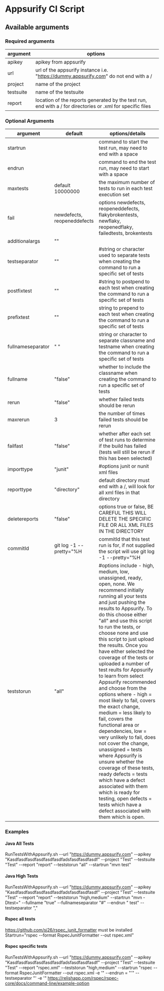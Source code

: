 # Appsurify CI Script

## Available arguments
 
### Required arguments 

| argument | options |
| --- | --- |
| apikey | apikey from appsurify |
| url | url of the appsurify instance i.e. "https://dummy.appsurify.com" do not end with a / |
| project | name of the project |
| testsuite | name of the testsuite |
| report | location of the reports generated by the test run, end with a / for directories or .xml for specific files |
  
### Optional Arguments 

| argument | default | options/details |
| --- | --- | --- |
| startrun |  | command to start the test run, may need to end with a space |
| endrun |  | command to end the test run, may need to start with a space |
| maxtests | default 10000000 | the maximum number of tests to run in each test execution set | 
| fail | newdefects, reopeneddefects | options newdefects, reopeneddefects, flakybrokentests, newflaky, reopenedflaky, failedtests, brokentests |
| additionalargs | "" |   |    
| testseparator | "" | #string or character used to separate tests when creating the command to run a specific set of tests |  
| postfixtest | "" | #string to postpend to each test  when creating the command to run a specific set of tests |
| prefixtest | "" | string to prepend to each test  when creating the command to run a specific set of tests |
| fullnameseparator | " " | string or character to separate classname and testname when creating the command to run a specific set of tests |
| fullname | "false" | whether to include the classname when creating the command to run a specific set of tests |
| rerun | "false" | whether failed tests should be rerun |
| maxrerun | 3 | the number of times failed tests should be rerun |
| failfast | "false" | whether after each set of test runs to determine if the build has failed (tests will still be rerun if this has been selected) |
| importtype | "junit" | #options junit or nunit xml files |
| reporttype | "directory" | default directory must end with a /, will look for all xml files in that directory |
| deletereports | "false" | options true or false, BE CAREFUL THIS WILL DELETE THE SPECIFIC FILE OR ALL XML FILES IN THE DIRECTORY |
| commitId | git log -1 --pretty="%H | commitId that this test run is for, if not supplied the script will use git log -1 --pretty="%H |
| teststorun | "all" | #options include - high, medium, low, unassigned, ready, open, none.   We recommend initially running all your tests and just pushing the results to Appsurify. To do this choose either "all" and use this script to run the tests, or choose none and use this script to just upload the results. Once you have either selected the coverage of the tests or uploaded a number of test reults for Appsurify to learn from select Appsurify recommended and choose from the options where - high = most likely to fail, covers the exact change, medium = less likely to fail, covers the functional area or dependencies, low = very unlikely to fail, does not cover the change, unassigned = tests where Appsurify is unsure whether the coverage of these tests, ready defects = tests which have a defect associated with them which is ready for testing, open defects = tests which have a defect associated with them which is open. |
  

### Examples

#### Java All Tests
RunTestsWithAppsurify.sh --url "https://dummy.appsurify.com" --apikey "Kasdfasdfasdfasdfasdfasdfadsfasdfasdfasdf" --project "Test" --testsuite "Test" --report "report" --teststorun "all" --startrun "mvn test" 

#### Java High Tests
RunTestsWithAppsurify.sh --url "https://dummy.appsurify.com" --apikey "Kasdfasdfasdfasdfasdfasdfadsfasdfasdfasdf" --project "Test" --testsuite "Test" --report "report" --teststorun "high,medium" --startrun "mvn -Dtest=" --fullname "true" --fullnameseparator "#" --endrun " test" --testseparator ","


#### Rspec all tests
https://github.com/sj26/rspec_junit_formatter must be installed
Startrun="rspec --format RspecJunitFormatter --out rspec.xml"


#### Rspec specific tests
RunTestsWithAppsurify.sh --url "https://dummy.appsurify.com" --apikey "Kasdfasdfasdfasdfasdfasdfadsfasdfasdfasdf" --project "Test" --testsuite "Test" --report "rspec.xml" --teststorun "high,medium" --startrun "rspec --format RspecJunitFormatter --out rspec.xml -e '" --endrun = "'" --testseparator "' -e '"
https://relishapp.com/rspec/rspec-core/docs/command-line/example-option
